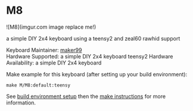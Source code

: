# M8

![M8](imgur.com image replace me!)

a simple DIY 2x4 keyboard using a teensy2 and zeal60 rawhid support

Keyboard Maintainer: [maker99](https://github.com/maker99)  
Hardware Supported: a simple DIY 2x4 keyboard teensy2
Hardware Availability:  a simple DIY 2x4 keyboard

Make example for this keyboard (after setting up your build environment):

    make M/M8:default:teensy

See [build environment setup](https://docs.qmk.fm/build_environment_setup.html) then the [make instructions](https://docs.qmk.fm/make_instructions.html) for more information.
